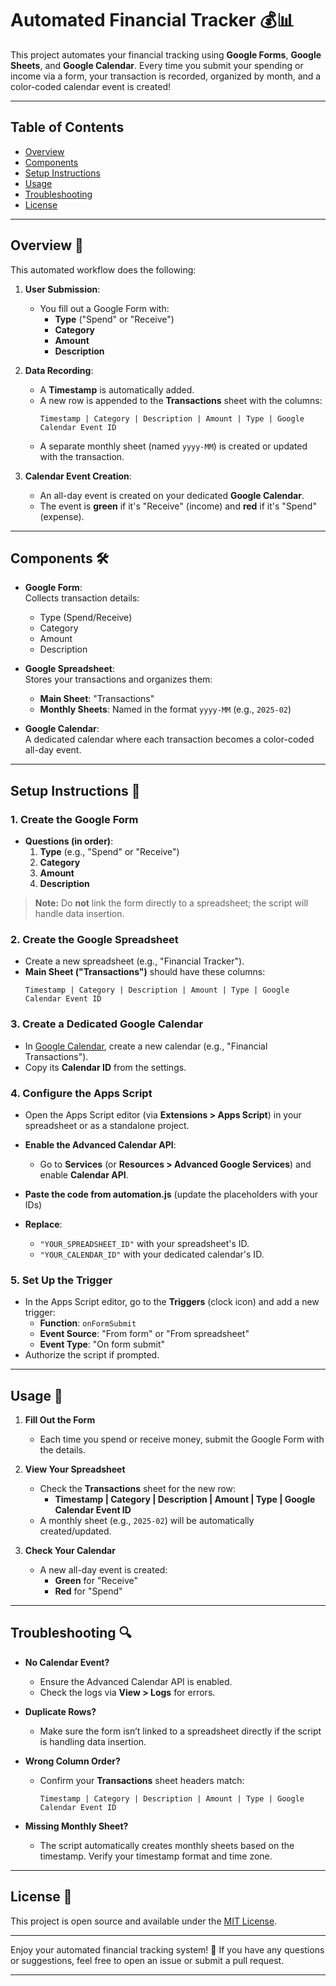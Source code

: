 
# Automated Financial Tracker 💰📊

This project automates your financial tracking using **Google Forms**, **Google Sheets**, and **Google Calendar**. Every time you submit your spending or income via a form, your transaction is recorded, organized by month, and a color-coded calendar event is created!

---

## Table of Contents

- [Overview](#overview)
- [Components](#components)
- [Setup Instructions](#setup-instructions)
- [Usage](#usage)
- [Troubleshooting](#troubleshooting)
- [License](#license)

---

## Overview 🚀

This automated workflow does the following:

1. **User Submission**:  
   - You fill out a Google Form with:
     - **Type** ("Spend" or "Receive")
     - **Category**
     - **Amount**
     - **Description**

2. **Data Recording**:  
   - A **Timestamp** is automatically added.
   - A new row is appended to the **Transactions** sheet with the columns:
     ```
     Timestamp | Category | Description | Amount | Type | Google Calendar Event ID
     ```
   - A separate monthly sheet (named `yyyy-MM`) is created or updated with the transaction.

3. **Calendar Event Creation**:  
   - An all-day event is created on your dedicated **Google Calendar**.
   - The event is **green** if it's "Receive" (income) and **red** if it's "Spend" (expense).

---

## Components 🛠️

- **Google Form**:  
  Collects transaction details:
  - Type (Spend/Receive)
  - Category
  - Amount
  - Description

- **Google Spreadsheet**:  
  Stores your transactions and organizes them:
  - **Main Sheet**: "Transactions"
  - **Monthly Sheets**: Named in the format `yyyy-MM` (e.g., `2025-02`)

- **Google Calendar**:  
  A dedicated calendar where each transaction becomes a color-coded all-day event.

---

## Setup Instructions 🔧

### 1. Create the Google Form
- **Questions (in order)**:
  1. **Type** (e.g., "Spend" or "Receive")
  2. **Category**
  3. **Amount**
  4. **Description**

> **Note:** Do **not** link the form directly to a spreadsheet; the script will handle data insertion.

### 2. Create the Google Spreadsheet
- Create a new spreadsheet (e.g., "Financial Tracker").
- **Main Sheet ("Transactions")** should have these columns:
  ```
  Timestamp | Category | Description | Amount | Type | Google Calendar Event ID
  ```

### 3. Create a Dedicated Google Calendar
- In [Google Calendar](https://calendar.google.com), create a new calendar (e.g., "Financial Transactions").
- Copy its **Calendar ID** from the settings.

### 4. Configure the Apps Script
- Open the Apps Script editor (via **Extensions > Apps Script**) in your spreadsheet or as a standalone project.
- **Enable the Advanced Calendar API**:
  - Go to **Services** (or **Resources > Advanced Google Services**) and enable **Calendar API**.
- **Paste the code from automation.js** (update the placeholders with your IDs)

- **Replace**:
  - `"YOUR_SPREADSHEET_ID"` with your spreadsheet's ID.
  - `"YOUR_CALENDAR_ID"` with your dedicated calendar's ID.

### 5. Set Up the Trigger
- In the Apps Script editor, go to the **Triggers** (clock icon) and add a new trigger:
  - **Function**: `onFormSubmit`
  - **Event Source**: "From form" or "From spreadsheet"
  - **Event Type**: "On form submit"
- Authorize the script if prompted.

---

## Usage 📝

1. **Fill Out the Form**  
   - Each time you spend or receive money, submit the Google Form with the details.
   
2. **View Your Spreadsheet**  
   - Check the **Transactions** sheet for the new row:
     - **Timestamp | Category | Description | Amount | Type | Google Calendar Event ID**
   - A monthly sheet (e.g., `2025-02`) will be automatically created/updated.

3. **Check Your Calendar**  
   - A new all-day event is created:
     - **Green** for "Receive"
     - **Red** for "Spend"

---

## Troubleshooting 🔍

- **No Calendar Event?**  
  - Ensure the Advanced Calendar API is enabled.
  - Check the logs via **View > Logs** for errors.

- **Duplicate Rows?**  
  - Make sure the form isn’t linked to a spreadsheet directly if the script is handling data insertion.

- **Wrong Column Order?**  
  - Confirm your **Transactions** sheet headers match:
    ```
    Timestamp | Category | Description | Amount | Type | Google Calendar Event ID
    ```

- **Missing Monthly Sheet?**  
  - The script automatically creates monthly sheets based on the timestamp. Verify your timestamp format and time zone.

---

## License 📄

This project is open source and available under the [MIT License](LICENSE).

---

Enjoy your automated financial tracking system! 🎉 If you have any questions or suggestions, feel free to open an issue or submit a pull request.

---